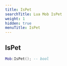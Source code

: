 ```yaml
---
title: IsPet
searchTitle: Lua Mob IsPet
weight: 1
hidden: true
menuTitle: IsPet
---
```

## IsPet
```lua
Mob:IsPet(); -- bool
```
